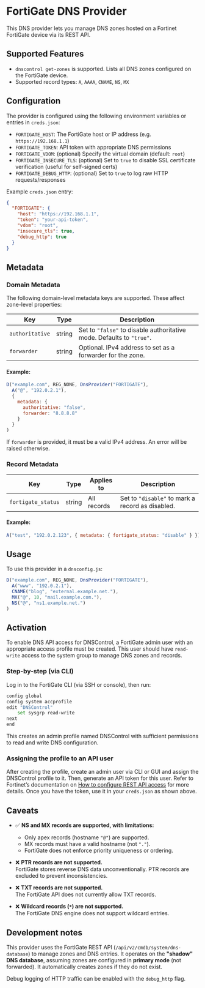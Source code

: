 # FortiGate DNS Provider

This DNS provider lets you manage DNS zones hosted on a Fortinet FortiGate device via its REST API.


## Supported Features

- `dnscontrol get-zones` is supported. Lists all DNS zones configured on the FortiGate device.
- Supported record types: `A`, `AAAA`, `CNAME`, `NS`, `MX`

## Configuration

The provider is configured using the following environment variables or entries in `creds.json`:

- `FORTIGATE_HOST`: The FortiGate host or IP address (e.g. `https://192.168.1.1`)
- `FORTIGATE_TOKEN`: API token with appropriate DNS permissions
- `FORTIGATE_VDOM`: (optional) Specify the virtual domain (default: `root`)
- `FORTIGATE_INSECURE_TLS`: (optional) Set to `true` to disable SSL certificate verification (useful for self-signed certs)
- `FORTIGATE_DEBUG_HTTP`: (optional) Set to `true` to log raw HTTP requests/responses

Example `creds.json` entry:

```json
{
  "FORTIGATE": {
    "host": "https://192.168.1.1",
    "token": "your-api-token",
    "vdom": "root",
    "insecure_tls": true,
    "debug_http": true
  }
}
```

## Metadata

### Domain Metadata

The following domain-level metadata keys are supported. These affect zone-level properties:

| Key            | Type    | Description                                                                 |
|----------------|---------|-----------------------------------------------------------------------------|
| `authoritative`| string  | Set to `"false"` to disable authoritative mode. Defaults to `"true"`.      |
| `forwarder`    | string  | Optional. IPv4 address to set as a forwarder for the zone.                  |

#### Example:

```javascript
D("example.com", REG_NONE, DnsProvider("FORTIGATE"),
  A("@", "192.0.2.1"),
  {
    metadata: {
      authoritative: "false",
      forwarder: "8.8.8.8"
    }
  }
)
```

If `forwarder` is provided, it must be a valid IPv4 address. An error will be raised otherwise.

### Record Metadata

| Key               | Type   | Applies to | Description                                       |
|-------------------|--------|------------|---------------------------------------------------|
| `fortigate_status`| string | All records | Set to `"disable"` to mark a record as disabled.  |

#### Example:

```javascript
A("test", "192.0.2.123", { metadata: { fortigate_status: "disable" } })
```

## Usage

To use this provider in a `dnsconfig.js`:

```javascript
D("example.com", REG_NONE, DnsProvider("FORTIGATE"),
  A("www", "192.0.2.1"),
  CNAME("blog", "external.example.net."),
  MX("@", 10, "mail.example.com."),
  NS("@", "ns1.example.net.")
)
```

## Activation

To enable DNS API access for DNSControl, a FortiGate admin user with an appropriate access profile must be created. This user should have `read-write` access to the system group to manage DNS zones and records.

### Step-by-step (via CLI)

Log in to the FortiGate CLI (via SSH or console), then run:

```bash
config global
config system accprofile
edit "DNSControl"
    set sysgrp read-write
next
end
```

This creates an admin profile named DNSControl with sufficient permissions to read and write DNS configuration.

### Assigning the profile to an API user

After creating the profile, create an admin user via CLI or GUI and assign the DNSControl profile to it. Then, generate an API token for this user.
Refer to Fortinet’s documentation on [How to configure REST API access](https://docs.fortinet.com/document/fortigate/7.6.3/administration-guide/399023/rest-api-administrator) for more details.
Once you have the token, use it in your `creds.json` as shown above.

## Caveats

- ✅ **NS and MX records are supported, with limitations:**  
  - Only apex records (hostname `"@"`) are supported.  
  - MX records must have a valid hostname (not `"."`).  
  - FortiGate does not enforce priority uniqueness or ordering.

- ❌ **PTR records are not supported.**  
  FortiGate stores reverse DNS data unconventionally. PTR records are excluded to prevent inconsistencies.

- ❌ **TXT records are not supported.**  
  The FortiGate API does not currently allow TXT records.

- ❌ **Wildcard records (`*`) are not supported.**  
  The FortiGate DNS engine does not support wildcard entries.


## Development notes

This provider uses the FortiGate REST API (`/api/v2/cmdb/system/dns-database`) to manage zones and DNS entries. It operates on the **"shadow" DNS database**, assuming zones are configured in **primary mode** (not forwarded). It automatically creates zones if they do not exist.

Debug logging of HTTP traffic can be enabled with the `debug_http` flag.